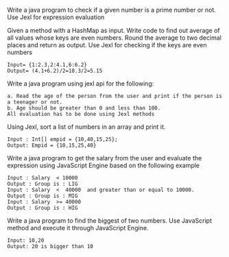 Write a java program to check if a given number is a prime number or not. Use Jexl for expression evaluation

Given a method with a HashMap as input. Write code to find out average of all values whose keys are even numbers. Round the average to two decimal places and return as output. Use Jexl for checking if the keys are even numbers

    Input= {1:2.3,2:4.1,6:6.2}
    Output= (4.1+6.2)/2=10.3/2=5.15

Write a java program using jexl api for the following:

    a. Read the age of the person from the user and print if the person is a teenager or not.   
    b. Age should be greater than 0 and less than 100.   
    All evaluation has to be done using Jexl methods

Using Jexl, sort a list of numbers in an array and print it.

    Input : Int[] empid = {10,40,15,25};
    Output: Empid = {10,15,25,40}
Write a java program to get the salary from the user and evaluate the expression using JavaScript Engine based on the following example

    Input : Salary  < 10000
    Output : Group is : LIG  
    Input : Salary  <  40000  and greater than or equal to 10000.
    Output : Group is : MIG  
    Input : Salary  >= 40000
    Output : Group is : HIG
Write a java program to find the biggest of two numbers. Use JavaScript method and execute it through JavaScript Engine.

    Input: 10,20
    Output: 20 is bigger than 10
